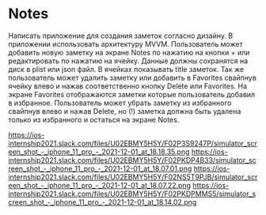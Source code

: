 # Notes
Написать приложение для создания заметок согласно дизайну. 
В приложении использовать архитектуру MVVM.
Пользователь может добавить новую заметку на экране Notes по нажатию на кнопки + или редактировать по нажатию на ячейку. 
Данные должны сохранятся на диск в plist или json файл. В ячейках показывать title заметок. 
Так же пользователь может удалить заметку или добавить в Favorites свайпнув ячейку влево и нажав соответственно кнопку Delete или Favorites. 
На экране Favorites отображаются заметки которые пользователь добавил в избранное. 
Пользователь может убрать заметку из избранного свайпнув влево и нажав Delete,
но (!) заметка должна быть удалена только из избранного и остаться на экране Notes.

https://ios-internship2021.slack.com/files/U02EBMY5H5Y/F02P3S9247P/simulator_screen_shot_-_iphone_11_pro_-_2021-12-01_at_18.18.35.png
https://ios-internship2021.slack.com/files/U02EBMY5H5Y/F02PKDP4B33/simulator_screen_shot_-_iphone_11_pro_-_2021-12-01_at_18.07.01.png
https://ios-internship2021.slack.com/files/U02EBMY5H5Y/F02NS5T9PJB/simulator_screen_shot_-_iphone_11_pro_-_2021-12-01_at_18.07.22.png
https://ios-internship2021.slack.com/files/U02EBMY5H5Y/F02PKDPMMS5/simulator_screen_shot_-_iphone_11_pro_-_2021-12-01_at_18.14.02.png
